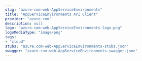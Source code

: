 ```yaml
---
slug: "azure-com-web-AppServiceEnvironments"
title: "AppServiceEnvironments API Client"
provider: "azure.com"
description: null
logo: "azure.com-web-AppServiceEnvironments-logo.png"
logoMediaType: "image/png"
tags:
- "cloud"
stubs: "azure.com-web-AppServiceEnvironments-stubs.json"
swagger: "azure.com-web-AppServiceEnvironments-swagger.json"
---
```


